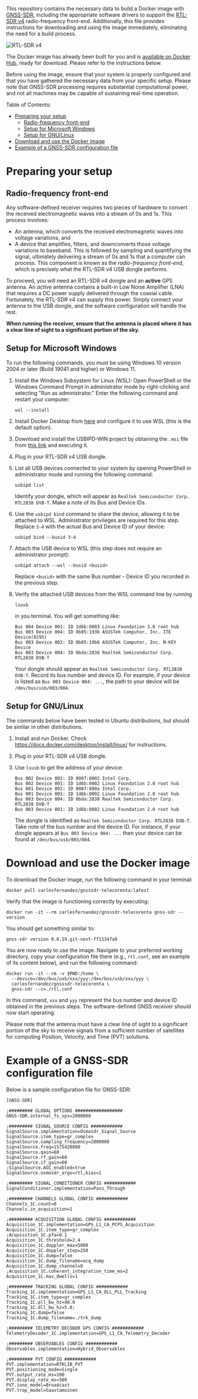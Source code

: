 <!-- prettier-ignore-start -->
[comment]: # (
SPDX-License-Identifier: MIT
)

[comment]: # (
SPDX-FileCopyrightText: 2024 Carles Fernandez-Prades <cfernandez@cttc.es>
)
<!-- prettier-ignore-end -->

This repository contains the necessary data to build a Docker image with [GNSS-SDR](https://gnss-sdr.org), including the appropriate software drivers to support the [RTL-SDR v4](https://www.rtl-sdr.com/v4/) radio-frequency front-end. Additionally, this file provides instructions for downloading and using the image immediately, eliminating the need for a build process.

![RTL-SDR v4](./pics/RTL-SDRv4.png "RTL-SDR v4")

The Docker image has already been built for you and is [available on Docker Hub](https://hub.docker.com/repository/docker/carlesfernandez/gnsssdr-telecorenta/), ready for download. Please refer to the instructions below.

Before using the image, ensure that your system is properly configured and that you have gathered the necessary data from your specific setup. Please note that GNSS-SDR processing requires substantial computational power, and not all machines may be capable of sustaining real-time operation.

Table of Contents:
- [Preparing your setup](#preparing-your-setup)
  - [Radio-frequency front-end](#radio-frequency-front-end)
  - [Setup for Microsoft Windows](#setup-for-microsoft-windows)
  - [Setup for GNU/Linux](#setup-for-gnulinux)
- [Download and use the Docker image](#download-and-use-the-docker-image)
- [Example of a GNSS-SDR configuration file](#example-of-a-gnss-sdr-configuration-file)


# Preparing your setup

## Radio-frequency front-end

Any software-defined receiver requires two pieces of hardware to convert the received electromagnetic waves into a stream of 0s and 1s. This process involves:

* An antenna, which converts the received electromagnetic waves into voltage variations, and
* A device that amplifies, filters, and downconverts those voltage variations to baseband. This is followed by sampling and quantifying the signal, ultimately delivering a stream of 0s and 1s that a computer can process. This component is known as the *radio-frequency front-end*, which is precisely what the RTL-SDR v4 USB dongle performs.

To proceed, you will need an RTL-SDR v4 dongle and an **active** GPS antenna. An *active* antenna contains a built-in Low Noise Amplifier (LNA) that requires a DC power supply delivered through the coaxial cable. Fortunately, the RTL-SDR v4 can supply this power. Simply connect your antenna to the USB dongle, and the software configuration will handle the rest.

**When running the receiver, ensure that the antenna is placed where it has a clear line of sight to a significant portion of the sky.**

## Setup for Microsoft Windows

To run the following commands, you must be using Windows 10 version 2004 or later (Build 19041 and higher) or Windows 11.

1. Install the Windows Subsystem for Linux (WSL): Open PowerShell or the Windows Command Prompt in administrator mode by right-clicking and selecting "Run as administrator." Enter the following command and restart your computer:
    ```
    wsl --install
    ```

2. Install Docker Desktop from [here](https://docs.docker.com/desktop/install/windows-install/) and configure it to use WSL (this is the default option).

3. Download and install the USBIPD-WIN project by obtaining the `.msi` file from [this link](https://github.com/dorssel/usbipd-win/releases) and executing it.

4. Plug in your RTL-SDR v4 USB dongle.

5. List all USB devices connected to your system by opening PowerShell in administrator mode and running the following command:
    ```
    usbipd list
    ```

    Identify your dongle, which will appear as `Realtek Semiconductor Corp. RTL2838 DVB-T`. Make a note of its Bus and Device IDs.

6. Use the `usbipd bind` command to share the device, allowing it to be attached to WSL. Administrator privileges are required for this step. Replace `3-4` with the actual Bus and Device ID of your device:
    ```
    usbipd bind --busid 3-4
    ```

7. Attach the USB device to WSL (this step does not require an administrator prompt):
    ```
    usbipd attach --wsl --busid <busid>
    ```

    Replace `<busid>` with the same Bus number - Device ID you recorded in the previous step.

8. Verify the attached USB devices from the WSL command line by running
    ```
    lsusb
    ```
    in you terminal. You will get something like:
    ```
    Bus 004 Device 001: ID 1d6b:0003 Linux Foundation 3.0 root hub
    Bus 003 Device 004: ID 0b05:193b ASUSTek Computer, Inc. ITE Device(8295)
    Bus 003 Device 002: ID 0b05:19b6 ASUSTek Computer, Inc. N-KEY Device
    Bus 003 Device 004: ID 0bda:2838 Realtek Semiconductor Corp. RTL2838 DVB-T
    ```

    Your dongle should appear as `Realtek Semiconductor Corp. RTL2838 DVB-T`. Record its bus number and device ID. For example, if your device is listed as `Bus 003 Device 004: ...`, the path to your device will be `/dev/bus/usb/003/004`.


## Setup for GNU/Linux

The commands below have been tested in Ubuntu distributions, but should be similar in other distributions.

1. Install and run Docker. Check https://docs.docker.com/desktop/install/linux/ for instructions.

2. Plug in your RTL-SDR v4 USB dongle.

3. Use `lsusb` to get the address of your device:

    ```
    Bus 002 Device 002: ID 8087:8002 Intel Corp. 
    Bus 002 Device 001: ID 1d6b:0002 Linux Foundation 2.0 root hub
    Bus 001 Device 002: ID 8087:800a Intel Corp. 
    Bus 001 Device 001: ID 1d6b:0002 Linux Foundation 2.0 root hub
    Bus 003 Device 004: ID 0bda:2838 Realtek Semiconductor Corp. RTL2838 DVB-T
    Bus 003 Device 001: ID 1d6b:0002 Linux Foundation 2.0 root hub
    ```

    The dongle is identified as `Realtek Semiconductor Corp. RTL2838 DVB-T`. Take note of the bus number and the device ID. For instance, if your dongle appears at `Bus 003 Device 004: ...` then your device can be found at `/dev/bus/usb/003/004`.

# Download and use the Docker image

To download the Docker image, run the following command in your terminal:

```
docker pull carlesfernandez/gnsssdr-telecorenta:latest
```

Verify that the image is functioning correctly by executing:
```
docker run -it --rm carlesfernandez/gnsssdr-telecorenta gnss-sdr --version
```

You should get something similar to:
```
gnss-sdr version 0.0.19.git-next-ff11347a0
```

You are now ready to use the image. Navigate to your preferred working directory, copy your configuration file there (e.g., `rtl.conf`, see an example of its content below), and run the following command:


```
docker run -it --rm -v $PWD:/home \
  --device=/dev/bus/usb/xxx/yyy:/dev/bus/usb/xxx/yyy \
  carlesfernandez/gnsssdr-telecorenta \
  gnss-sdr --c=./rtl.conf
```

In this command, `xxx` and `yyy` represent the bus number and device ID obtained in the previous steps. The software-defined GNSS receiver should now start operating.

Please note that the antenna must have a clear line of sight to a significant portion of the sky to receive signals from a sufficient number of satellites for computing Position, Velocity, and Time (PVT) solutions.

# Example of a GNSS-SDR configuration file

Below is a sample configuration file for GNSS-SDR:

```
[GNSS-SDR]

;######### GLOBAL OPTIONS ##################
GNSS-SDR.internal_fs_sps=2000000

;######### SIGNAL_SOURCE CONFIG ############
SignalSource.implementation=Osmosdr_Signal_Source
SignalSource.item_type=gr_complex
SignalSource.sampling_frequency=2000000
SignalSource.freq=1575420000
SignalSource.gain=60
SignalSource.rf_gain=60
SignalSource.if_gain=60
;SignalSource.AGC_enabled=true
SignalSource.osmosdr_args=rtl,bias=1

;######### SIGNAL_CONDITIONER CONFIG ############
SignalConditioner.implementation=Pass_Through

;######### CHANNELS GLOBAL CONFIG ############
Channels_1C.count=8
Channels.in_acquisition=1

;######### ACQUISITION GLOBAL CONFIG ############
Acquisition_1C.implementation=GPS_L1_CA_PCPS_Acquisition
Acquisition_1C.item_type=gr_complex
;Acquisition_1C.pfa=0.1
Acquisition_1C.threshold=2.4
Acquisition_1C.doppler_max=5000
Acquisition_1C.doppler_step=250
Acquisition_1C.dump=false
Acquisition_1C.dump_filename=acq_dump
Acquisition_1C.dump_channel=0
;Acquisition_1C.coherent_integration_time_ms=2
Acquisition_1C.max_dwells=1

;######### TRACKING GLOBAL CONFIG ############
Tracking_1C.implementation=GPS_L1_CA_DLL_PLL_Tracking
Tracking_1C.item_type=gr_complex
Tracking_1C.pll_bw_hz=40.0
Tracking_1C.dll_bw_hz=5.0;
Tracking_1C.dump=false
Tracking_1C.dump_filename=./trk_dump

;######### TELEMETRY DECODER GPS CONFIG ############
TelemetryDecoder_1C.implementation=GPS_L1_CA_Telemetry_Decoder

;######### OBSERVABLES CONFIG ############
Observables.implementation=Hybrid_Observables

;######### PVT CONFIG ############
PVT.implementation=RTKLIB_PVT
PVT.positioning_mode=Single
PVT.output_rate_ms=100
PVT.display_rate_ms=500
PVT.iono_model=Broadcast
PVT.trop_model=Saastamoinen
```
